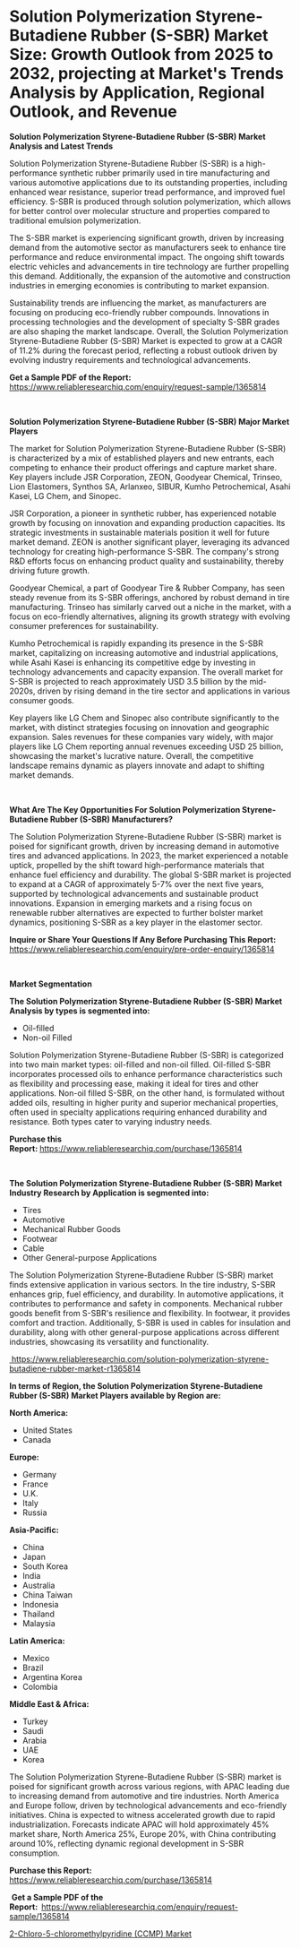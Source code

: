 <p><h1>Solution Polymerization Styrene-Butadiene Rubber (S-SBR) Market Size: Growth Outlook from 2025 to 2032, projecting at Market's Trends Analysis by Application, Regional Outlook, and Revenue</h1></p><p><strong>Solution Polymerization Styrene-Butadiene Rubber (S-SBR) Market Analysis and Latest Trends</strong></p>
<p><p>Solution Polymerization Styrene-Butadiene Rubber (S-SBR) is a high-performance synthetic rubber primarily used in tire manufacturing and various automotive applications due to its outstanding properties, including enhanced wear resistance, superior tread performance, and improved fuel efficiency. S-SBR is produced through solution polymerization, which allows for better control over molecular structure and properties compared to traditional emulsion polymerization.</p><p>The S-SBR market is experiencing significant growth, driven by increasing demand from the automotive sector as manufacturers seek to enhance tire performance and reduce environmental impact. The ongoing shift towards electric vehicles and advancements in tire technology are further propelling this demand. Additionally, the expansion of the automotive and construction industries in emerging economies is contributing to market expansion. </p><p>Sustainability trends are influencing the market, as manufacturers are focusing on producing eco-friendly rubber compounds. Innovations in processing technologies and the development of specialty S-SBR grades are also shaping the market landscape. Overall, the Solution Polymerization Styrene-Butadiene Rubber (S-SBR) Market is expected to grow at a CAGR of 11.2% during the forecast period, reflecting a robust outlook driven by evolving industry requirements and technological advancements.</p></p>
<p><strong>Get a Sample PDF of the Report:&nbsp;</strong> <a href="https://www.reliableresearchiq.com/enquiry/request-sample/1365814?utm_campaign=2196&utm_medium=2&utm_source=Github&utm_content=ia&utm_term=01022025&utm_id=solution-polymerization-styrene-butadiene-rubber-s-sbr">https://www.reliableresearchiq.com/enquiry/request-sample/1365814</a></p>
<p>&nbsp;</p>
<p><strong>Solution Polymerization Styrene-Butadiene Rubber (S-SBR) Major Market Players</strong></p>
<p><p>The market for Solution Polymerization Styrene-Butadiene Rubber (S-SBR) is characterized by a mix of established players and new entrants, each competing to enhance their product offerings and capture market share. Key players include JSR Corporation, ZEON, Goodyear Chemical, Trinseo, Lion Elastomers, Synthos SA, Arlanxeo, SIBUR, Kumho Petrochemical, Asahi Kasei, LG Chem, and Sinopec.</p><p>JSR Corporation, a pioneer in synthetic rubber, has experienced notable growth by focusing on innovation and expanding production capacities. Its strategic investments in sustainable materials position it well for future market demand. ZEON is another significant player, leveraging its advanced technology for creating high-performance S-SBR. The company's strong R&D efforts focus on enhancing product quality and sustainability, thereby driving future growth.</p><p>Goodyear Chemical, a part of Goodyear Tire & Rubber Company, has seen steady revenue from its S-SBR offerings, anchored by robust demand in tire manufacturing. Trinseo has similarly carved out a niche in the market, with a focus on eco-friendly alternatives, aligning its growth strategy with evolving consumer preferences for sustainability.</p><p>Kumho Petrochemical is rapidly expanding its presence in the S-SBR market, capitalizing on increasing automotive and industrial applications, while Asahi Kasei is enhancing its competitive edge by investing in technology advancements and capacity expansion. The overall market for S-SBR is projected to reach approximately USD 3.5 billion by the mid-2020s, driven by rising demand in the tire sector and applications in various consumer goods.</p><p>Key players like LG Chem and Sinopec also contribute significantly to the market, with distinct strategies focusing on innovation and geographic expansion. Sales revenues for these companies vary widely, with major players like LG Chem reporting annual revenues exceeding USD 25 billion, showcasing the market's lucrative nature. Overall, the competitive landscape remains dynamic as players innovate and adapt to shifting market demands.</p></p>
<p>&nbsp;</p>
<p><strong>What Are The Key Opportunities For Solution Polymerization Styrene-Butadiene Rubber (S-SBR) Manufacturers?</strong></p>
<p><p>The Solution Polymerization Styrene-Butadiene Rubber (S-SBR) market is poised for significant growth, driven by increasing demand in automotive tires and advanced applications. In 2023, the market experienced a notable uptick, propelled by the shift toward high-performance materials that enhance fuel efficiency and durability. The global S-SBR market is projected to expand at a CAGR of approximately 5-7% over the next five years, supported by technological advancements and sustainable product innovations. Expansion in emerging markets and a rising focus on renewable rubber alternatives are expected to further bolster market dynamics, positioning S-SBR as a key player in the elastomer sector.</p></p>
<p><strong>Inquire or Share Your Questions If Any Before Purchasing This Report:</strong> <a href="https://www.reliableresearchiq.com/enquiry/pre-order-enquiry/1365814?utm_campaign=2196&utm_medium=2&utm_source=Github&utm_content=ia&utm_term=01022025&utm_id=solution-polymerization-styrene-butadiene-rubber-s-sbr">https://www.reliableresearchiq.com/enquiry/pre-order-enquiry/1365814</a></p>
<p>&nbsp;</p>
<p><strong>Market Segmentation</strong></p>
<p><strong>The Solution Polymerization Styrene-Butadiene Rubber (S-SBR) Market Analysis by types is segmented into:</strong></p>
<p><ul><li>Oil-filled</li><li>Non-oil Filled</li></ul></p>
<p><p>Solution Polymerization Styrene-Butadiene Rubber (S-SBR) is categorized into two main market types: oil-filled and non-oil filled. Oil-filled S-SBR incorporates processed oils to enhance performance characteristics such as flexibility and processing ease, making it ideal for tires and other applications. Non-oil filled S-SBR, on the other hand, is formulated without added oils, resulting in higher purity and superior mechanical properties, often used in specialty applications requiring enhanced durability and resistance. Both types cater to varying industry needs.</p></p>
<p><strong>Purchase this Report:&nbsp;</strong><a href="https://www.reliableresearchiq.com/purchase/1365814?utm_campaign=2196&utm_medium=2&utm_source=Github&utm_content=ia&utm_term=01022025&utm_id=solution-polymerization-styrene-butadiene-rubber-s-sbr">https://www.reliableresearchiq.com/purchase/1365814</a></p>
<p>&nbsp;</p>
<p><strong>The Solution Polymerization Styrene-Butadiene Rubber (S-SBR) Market Industry Research by Application is segmented into:</strong></p>
<p><ul><li>Tires</li><li>Automotive</li><li>Mechanical Rubber Goods</li><li>Footwear</li><li>Cable</li><li>Other General-purpose Applications</li></ul></p>
<p><p>The Solution Polymerization Styrene-Butadiene Rubber (S-SBR) market finds extensive application in various sectors. In the tire industry, S-SBR enhances grip, fuel efficiency, and durability. In automotive applications, it contributes to performance and safety in components. Mechanical rubber goods benefit from S-SBR's resilience and flexibility. In footwear, it provides comfort and traction. Additionally, S-SBR is used in cables for insulation and durability, along with other general-purpose applications across different industries, showcasing its versatility and functionality.</p></p>
<p><a href="https://www.reliableresearchiq.com/solution-polymerization-styrene-butadiene-rubber-market-r1365814?utm_campaign=2196&utm_medium=2&utm_source=Github&utm_content=ia&utm_term=01022025&utm_id=solution-polymerization-styrene-butadiene-rubber-s-sbr">&nbsp;https://www.reliableresearchiq.com/solution-polymerization-styrene-butadiene-rubber-market-r1365814</a></p>
<p><strong>In terms of Region, the Solution Polymerization Styrene-Butadiene Rubber (S-SBR) Market Players available by Region are:</strong></p>
<p>
    <p> <strong> North America: </strong>
        <ul>
            <li>United States</li>
            <li>Canada</li>
        </ul>
        </p> 
    <p> <strong> Europe: </strong>
        <ul>
            <li>Germany</li>
            <li>France</li>
            <li>U.K.</li>
            <li>Italy</li>
            <li>Russia</li>
        </ul>
        </p> 
    <p> <strong> Asia-Pacific: </strong>
        <ul>
            <li>China</li>
            <li>Japan</li>
            <li>South Korea</li>
            <li>India</li>
            <li>Australia</li>
            <li>China Taiwan</li>
            <li>Indonesia</li>
            <li>Thailand</li>
            <li>Malaysia</li>
        </ul>
        </p> 
    <p> <strong> Latin America: </strong>
        <ul>
            <li>Mexico</li>
            <li>Brazil</li>
            <li>Argentina Korea</li>
            <li>Colombia</li>
        </ul>
        </p> 
    <p> <strong> Middle East & Africa: </strong>
        <ul>
            <li>Turkey</li>
            <li>Saudi</li>
            <li>Arabia</li>
            <li>UAE</li>
            <li>Korea</li>
        </ul>
    </p>
    </p>
<p><p>The Solution Polymerization Styrene-Butadiene Rubber (S-SBR) market is poised for significant growth across various regions, with APAC leading due to increasing demand from automotive and tire industries. North America and Europe follow, driven by technological advancements and eco-friendly initiatives. China is expected to witness accelerated growth due to rapid industrialization. Forecasts indicate APAC will hold approximately 45% market share, North America 25%, Europe 20%, with China contributing around 10%, reflecting dynamic regional development in S-SBR consumption.</p></p>
<p><strong>Purchase this Report: </strong><a href="https://www.reliableresearchiq.com/purchase/1365814?utm_campaign=2196&utm_medium=2&utm_source=Github&utm_content=ia&utm_term=01022025&utm_id=solution-polymerization-styrene-butadiene-rubber-s-sbr">https://www.reliableresearchiq.com/purchase/1365814</a></p>
<p>&nbsp;<strong>Get a Sample PDF of the Report:&nbsp;&nbsp;</strong><a href="https://www.reliableresearchiq.com/enquiry/request-sample/1365814?utm_campaign=2196&utm_medium=2&utm_source=Github&utm_content=ia&utm_term=01022025&utm_id=solution-polymerization-styrene-butadiene-rubber-s-sbr">https://www.reliableresearchiq.com/enquiry/request-sample/1365814</a></p>
<p><strong></strong></p>
<p><p><a href="https://github.com/rosamariarocque98/Market-Research-Report-List-1/blob/main/2-chloro-5-chloromethylpyridine-ccmp-market.md?utm_campaign=2196&utm_medium=2&utm_source=Github&utm_content=ia&utm_term=01022025&utm_id=solution-polymerization-styrene-butadiene-rubber-s-sbr">2-Chloro-5-chloromethylpyridine (CCMP) Market</a></p></p>